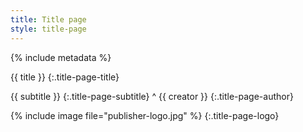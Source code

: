 ```yaml
---
title: Title page
style: title-page
---
```


{% include metadata %}

{{ title }}
{:.title-page-title}

{{ subtitle }}
{:.title-page-subtitle}
^
{{ creator }}
{:.title-page-author}

{% include image file="publisher-logo.jpg" %}
{:.title-page-logo}
